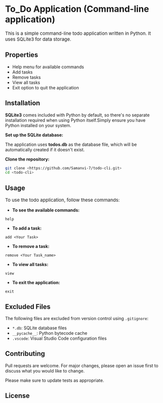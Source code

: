 # To_Do Application (Command-line application)

<p style="font-size: 15px;">This is a simple command-line todo application written in Python. It uses SQLite3 for data storage.</p>

## Properties

- Help menu for available commands
- Add tasks
- Remove tasks
- View all tasks
- Exit option to quit the application


## Installation

**SQLite3** comes included with Python by default, so there's no separate installation required when using Python itself.Simply ensure you have Python installed on your system.

**Set up the SQLite database:**

The application uses **todos.db** as the database file, which will be automatically created if it doesn't exist.

**Clone the repository:**
   ```bash
   git clone <https://github.com/Samanvi-7/todo-cli.git>
   cd <todo-cli> 
```

## Usage

<p style="font-size: 15px;">To use the todo application, follow these commands:<p>

- **To see the available commands:**

```
help
```
- **To add a task:**

```
add <Your Task>
```

- **To remove a task:**

```
remove <Your Task_name>
```

- **To view all tasks:**

```
view
```

- **To exit the application:**

```
exit
```

## Excluded Files

The following files are excluded from version control using `.gitignore`:

- `*.db`: SQLite database files
- `__pycache__`: Python bytecode cache
- `.vscode`: Visual Studio Code configuration files 

## Contributing

Pull requests are welcome. For major changes, please open an issue first to discuss what you would like to change.

Please make sure to update tests as appropriate.

## License 



